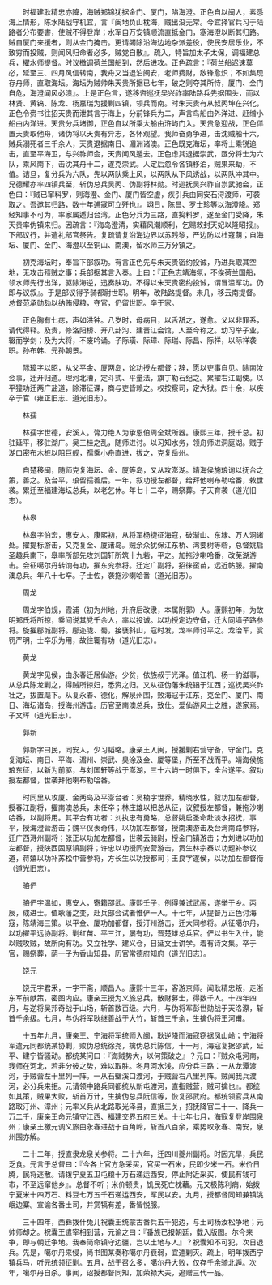 <!-- { "loadSidebar": true } -->
　　时福建耿精忠亦降，海贼郑锦犹据金门、厦门，陷海澄。正色自以闽人，素悉海上情形，陈水陆战守机宜，言『闽地负山枕海，贼出没无常。今宜择官兵习于陆路者分布要害，使贼不得登岸；水军自万安镇顺流直抵金门，塞海澄以断其归路。贼自厦门来援者，则从金门掩击。更请蠲除沿海边地杂派差役，使民安居乐业，不致穷而投贼，则闻风归命者必多，贼党自散』。疏入，特旨加太子太保，调福建总兵，擢水师提督。时议檄调荷兰国船到，然后进攻。正色疏言：『荷兰船迟速莫必，延至三、四月风信转南，我舟又当退泊闽安，老师费财，敌锋愈炽；不如集现存舟师，直取海坛。海坛为贼帅朱天贵所据已七年，破之则夺其所恃，厦门、金门自危，海澄闻风必溃』。上是正色言，遂移咨巡抚吴兴祚率陆路兵先据围头，而以林贤、黄镐、陈龙、杨嘉瑞为援剿四镇，领兵而南。时朱天贵有从叔丙坤在兴化，正色令赍书往招天贵而泄其言于海上，分前锋兵为二，声言鸟船由外洋进、赶缯小船由内洋进。天贵分兵堵御，正色自以所乘大船由浒屿门入。天贵急迎战，正色佯置天贵取他舟，诸伪将以天贵有异志，各怀观望。我师奋勇争进，击沈贼船十六，贼兵溺死者三千余人，天贵退据南日、湄洲诸澳。正色既克海坛，率将士乘锐追击，直至平海卫，与兴祚师会，天贵闻风遁去。正色虑其退据崇武，亟分将士为六队，乘风南下，击沈其舟十二，遂克崇武。人定后忽令各镇移泊，贼果来劫，不值。诘旦，复分兵为六队，先以两队乘上风，以两队从下风诱战，以两队冲其中。兄德耀亦率四镇兵至，斩伪总兵吴丙、伪副将林勋。时巡抚吴兴祚自祟武驰会，正色曰：『贼已窜料罗，则海澄、金门、厦门皆空虚，疾引兵由同安石浔渡师，可袭取之。吾邀其归路，数十年逋寇可立歼也』。翊日，陈昌、罗士珍等以海澄降。郑经知事不可为，率家属遁归台湾。正色分兵为三路，直捣料罗，遂至金门受降，朱天贵率伪镇来归。因疏言：『海岛澄清，实藉风潮顺利，乞赐敕封天妃以隆昭报』。下部议行，并遣礼部官祭告。复疏请复沿海边界以苏残黎，严边防以杜寇萌；自海坛、厦门、金门、海澄以至铜山、南澳，留水师三万分镇之。

　　初克海坛时，奉旨下部叙功。有言正色先与朱天贵密约投诚，乃进兵取其空地，无攻击殪贼之事；兵部据其言入奏。上曰：『正色志靖海氛，不俟荷兰国船，领水师先行出洋，驱除海逆，迅奏肤功。不得以朱天贵密约投诚，谓冒滥军功。仍即与议叙』。于是部议得予骑都尉世职。明年，改陆路提督。未几，移云南提督。总督范承勋劾以纳贿侵粮，夺官，仍留世职。卒于家。

　　正色胸有七痣，声如洪钟。八岁时，母病目，以舌舐之，遂愈。父以非罪系，请代得释。及贵，修洛阳桥、开八卦沟、建晋江会馆，人至今称之。幼习举子业，辍而学剑；及为大将，不废吟诵。子际璜、际璋、际瑞、际昌、际祥，以际祥袭职。孙布韩、元孙朝景。

　　际璋字以昭，从父平金、厦两岛，论功授左都督；辞，愿以吏事自见。除南汝佥事，迁开归道。理河北漕，定斗式、平量法，旗丁勒石纪之。累擢右江副使。以平獞功迁两广盐道，除滞征课，商与吏皆赖之。权按察司，定大狱。四十余，以疾卒于官（雍正旧志、道光旧志）。

　　林孺

　　林孺字世德，安溪人。膂力绝人为承恩伯周全斌所器。康熙三年，授千总。初驻延平，移驻湖广。吴三桂之乱，随师进讨。以习知水务，领舟师进洞庭湖。贼于湖口密布木桩以阻巨舰，孺乘小舟直进，拔之，克复岳州。

　　自楚移闽，随师克复海坛、金、厦等岛，又从攻澎湖。靖海侯施琅询以抚台之策，善之。及台平，琅留孺善后。一年，叙功授左都督，给拜他喇布勒哈番，敕世袭。累迁至福建海坛总兵，以老乞休。年七十二卒，赐祭葬。子天育袭（道光旧志）。

　　林皋

　　林皋字伯宏，惠安人。康熙初，从将军杨捷征海寇，破渐山、东埭、万人洞诸处。擢提标游击，又克复金、厦诸岛。贼余众犹保江东桥、湾要树等砦，总督姚启圣趣兵南下，皋率所部先攻刘国轩所筑十九砦，平之。加拖沙喇哈番，改芜湖游击。会征噶尔丹转饷有功，擢东兖参将。迁定广副将，招徕蛮苗，远近帖服。擢南澳总兵。年八十七卒。子士佐，袭拖沙喇哈番（道光旧志）。

　　周龙

　　周龙字伯规，霞浦（初为州地，升府后改隶，本属附郭）人。康熙初年，为故明郑氏将所掠，乘间说其党千余人，率以投诚。以功授定边守备，迁大同墙子路参将。旋擢郿城副将。郿迩陇、蜀，接褎斜山，寇时发，龙率师讨平之。龙治军，赏罚严明，士卒乐为用，故往辄有功（道光旧志）。

　　黄龙

　　黄龙字见侯，由永春迁居仙游。少贫，依族叔于光泽。值江机、杨一豹滋事，从总兵陈龙剿之，得贼所掠妇，悉资之归。又从征伪藩朱统锠于江西；巡抚吴兴祚壮之，拔置麾下。从复永春、德化，解泉州围，败海寇于江东，克金门、厦门、南日、海坛诸岛，授海州游击。历官至南澳总兵，致仕。爱仙游风土之胜，遂家焉。子文晖（道光旧志）。

　　郭新

　　郭新字曰民，同安人，少习韬略。康亲王入闽，授援剿右营守备，守金门。克复海坛、南日、平海、湄州、崇武、臭涂及金、厦等堡，所至不战而平。靖海侯施琅东征，以新为前驱，与刘国轩等战于澎湖，三十六屿一时俱下，全台遂平。叙功授左都督，世袭拜他喇布勒哈番。

　　时同里从攻厦、金两岛及平澎台者：吴楠字世乔，精晓水性，叙功加左都督，授春江副将，擢南澳总兵，未任卒；林庄雄以把总从征，议叙授左都督，兼拖沙喇哈番，以副将用。其平台有功者：刘执忠有勇略，总督姚启圣命赴淡水招抚，事平，授海澄营游击；魏平仪表奇伟，以功加左都督，授南澳游击及台湾南路参将，迁广西浔州副将；张正以功加左都督，世袭云骑尉，授金门镇游击；方刘进以功加左都督，授陕西固原镇副将；许忠以功授同安营游击，贡生林宗泰以功题补参议道，蒋嬉以功补苏松中营参将，方长生以功授都司；王良字遂侯，以功加左都督衔（道光旧志）。

　　骆俨

　　骆俨字温如，惠安人，寄籍邵武。康熙壬子，例得兼试武闱，遂举于乡。丙辰，成进士。值耿藩之变，赴兵部会试者惟俨一人。十七年，从提督万正色讨海寇，陈靖海三策。以平金、厦功加都督，授汀州游击，迁大同参将。从征噶尔丹，以功擢平远协副将。剿红苗、平三江，屡有功，晋楚雄总兵官。俨以书生入仕，能以贼攻贼，故所向有功。又立社学、建义仓，日延文士讲学。着有诗文集。卒于官，赐祭葬，荫一子为香山知县，历官常德府知府（道光旧志）。

　　饶元

　　饶元字君釆，一字干斋，顺昌人。康熙十三年，客游京师。闻耿精忠叛，走浙东军前献策，密图内应。康亲王授为义旅总兵，散财募士，得数千人。十四年四月，与逆将吴邦奇战于山场，斩首数百级。六月，与伪将军彭世勋战于天洛漈，斩首千余级。七月，与伪将军耿继善战于大竹，斩首三千余，生擒伪将王河甫。

　　十五年九月，康亲王、宁海将军统师入闽，耿逆降而海寇窃据凤山岭；宁海将军遣元同都统某协剿，败伪总统徐尧，擒伪总兵陈信。十一月，海寇复据邵武，延平、建宁皆骚动。都统某问曰：『海贼势大，以何策破之』？元曰：『贼众屯河南，我师在河北，若非分彼之势，难以取胜。冬月河水浅，应分兵三路：一从龙潭渡河，于贼营左十里列一阵。一从石壁溪口渡河，于贼营右八里列阵。贼闻我兵渡河，必分兵来拒。元请领中路兵同都统从新屯渡河，直指贼营，贼可擒也』。都统如其策，贼果大败，斩首万计，生擒伪总兵阮信等，恢复邵武府。都统领官兵从南路取汀州、漳州；元率义兵从北路取光泽县，直抵三关，招抚降官二十一、降兵一万二千，康亲王命元镇守江西、福建交界五府三关。十七年七月，海寇复登岸围泉州；康亲王檄元调义旅由永春进战于百角岭，斩首八百余，乘势取永春、南安，泉州围亦解。

　　二十二年，授直隶龙泉关参将。二十六年，迁四川夔州副将。时因亢旱，兵民乏食。元言于总督曰：『今各上官方急采买，官买一石米，民即少米一石。米价日腾，民将逃散。请拨宁夏五卫屯粮十万石递运西安，停止附近采买，使民有钱可市，不至远窜他乡』。总督不听；米价顿贵，饥民死亡枕藉。元又极陈利病，始拨宁夏米十四万石、料豆七万五千石递运西安，军民以安。九月，授都督同知兼镇洮岷边寨。宣谕各番土司，并赏犒有差，番皆悦服。

　　三十四年，西彝拨什兔儿祝囊王统蒙古番兵五千犯边，与土司杨汝松争地；元帅师却之。祝囊王遣宰相到营，元谕之曰：『番族已报朝廷，载入版图。尔今来争，即与朝廷争地。我奉简命镇守边疆，岂以土地与人』？祝囊知不可犯，次日退兵。先是，噶尔丹来侵，尚书图某奏称噶尔丹衰弱，宜速剿灭。疏上，明年拨西宁镇兵马，听元统领征剿。五月，战于召么多，噶尔丹大败，仅存千余骑北遁。次年，噶尔丹自杀。事闻，诏授都督同知，加荣禄大夫，追赠三代一品。

